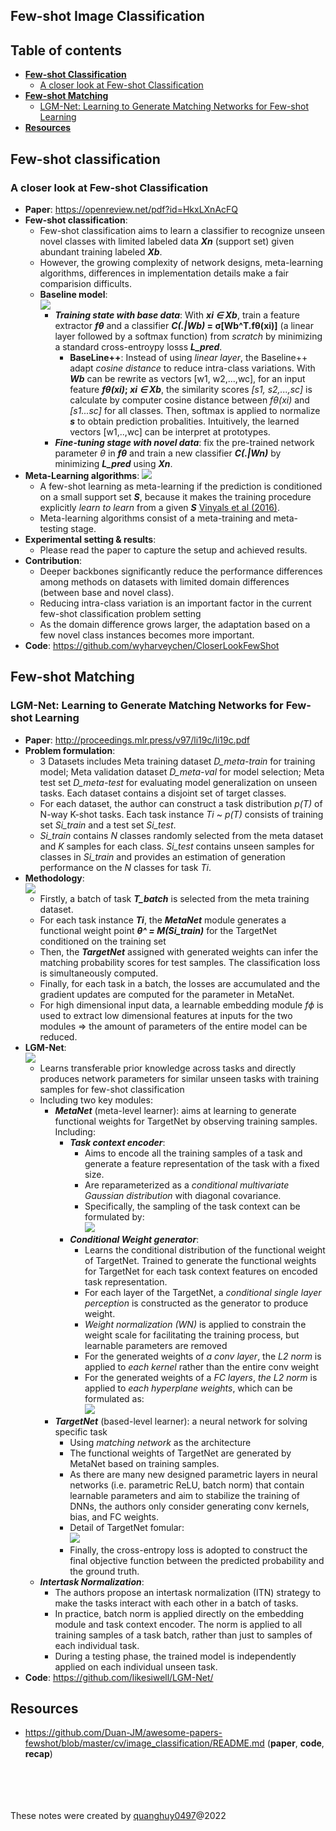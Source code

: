 ## Few-shot Image Classification

## Table of contents
* [**Few-shot Classification**](#Few-shot-classification)
	* [A closer look at Few-shot Classification](#A-closer-look-at-Few-shot-Classification)
* [**Few-shot Matching**](#Few-shot-matching)
	* [LGM-Net: Learning to Generate Matching Networks for Few-shot Learning](#LGM-Net-Learning-to-Generate-Matching-Networks-for-Few-shot-Learning)
* [**Resources**](#Resources)

## Few-shot classification
### A closer look at Few-shot Classification
+ **Paper**: https://openreview.net/pdf?id=HkxLXnAcFQ
+ **Few-shot classification**:
	- Few-shot classification aims to learn a classifier to recognize unseen novel classes with limited labeled data **_Xn_** (support set) given abundant training labeled **_Xb_**.
	- However, the growing complexity of network designs, meta-learning algorithms, differences in implementation details make a fair comparision difficults.
	+ **Baseline model**:  
		![](Images/Baseline_FSC.png)  
		+ **_Training state with base data_**: With **_xi ∈ Xb_**, train a feature extractor **_fθ_**  and a classifier **_C(.|Wb)_ = σ[Wb^T.fθ(xi)]** (a linear layer followed by a softmax function) from _scratch_ by minimizing a standard cross-entroypy losss **_L_pred_**. 
			+ **BaseLine++**: Instead of using _linear layer_, the Baseline++ adapt _cosine distance_ to reduce intra-class variations. With **_Wb_** can be rewrite as vectors [w1, w2,...,wc], for an input feature **_fθ(xi)_; _xi ∈ Xb_**, the similarity scores _[s1, s2,...,sc]_ is calculate by computer cosine distance between _fθ(xi)_ and _[s1...sc]_ for all classes. Then, softmax is applied to normalize **_s_** to obtain prediction probalities. Intuitively, the learned vectors [w1,..,wc] can be interpret at prototypes.
		+ **_Fine-tuning stage with novel data_**: fix the pre-trained network parameter _θ_ in **_fθ_** and train a new classifier **_C(.|Wn)_** by minimizing **_L_pred_** using **_Xn_**.
+ **Meta-Learning algorithms**:
	![](Images/Meta-learning_FSC.png)  
	+ A few-shot learning as meta-learning if the prediction is conditioned on a small support set **_S_**, because it makes the training procedure explicitly _learn to learn_ from a given **_S_** [Vinyals et al (2016)](https://arxiv.org/pdf/1606.04080.pdf).
	+ Meta-learning algorithms consist of a meta-training and meta-testing stage.
+ **Experimental setting & results**:
	- Please read the paper to capture the setup and achieved results.
+ **Contribution**:
	- Deeper backbones significantly reduce the performance differences among methods on datasets with limited domain differences (between base and novel class).
	- Reducing intra-class variation is an important factor in the current few-shot classification problem setting
	- As the domain difference grows larger, the adaptation based on a few novel class instances becomes more important.
+ **Code**: https://github.com/wyharveychen/CloserLookFewShot

## Few-shot Matching
### LGM-Net: Learning to Generate Matching Networks for Few-shot Learning
 + **Paper**: http://proceedings.mlr.press/v97/li19c/li19c.pdf  
 + **Problem formulation**:
	- 3 Datasets includes Meta training dataset _D_meta-train_ for training model; Meta validation dataset _D_meta-val_ for model selection; Meta test set _D_meta-test_ for evaluating model generalization on unseen tasks. Each dataset contains a disjoint set of target classes.
	- For each dataset, the author can construct a task distribution _p(T)_ of N-way K-shot tasks. Each task instance _Ti_ ~ _p(T)_ consists of training set _Si_train_ and a test set _Si_test_.
	- _Si_train_ contains _N_ classes randomly selected from the meta dataset and _K_ samples for each class. _Si_test_ contains unseen samples for classes in _Si_train_ and provides an estimation of generation performance on the _N_ classes for task _Ti_.
+ **Methodology**:  
	![](Images/LGM-Net_algorithm.png)  
	- Firstly, a batch of task **_T_batch_** is selected from the meta training dataset.
	- For each task instance **_Ti_**, the **_MetaNet_** module generates a functional weight point **_θ^ = M(Si_train)_** for the TargetNet conditioned on the training set
	- Then, the **_TargetNet_** assigned with generated weights can infer the matching probability scores for test samples. The classification loss is simultaneously computed.
	- Finally, for each task in a batch, the losses are accumulated and the gradient updates are computed for the parameter in MetaNet.
	- For high dimensional input data, a learnable embedding module _fϕ_ is used to extract low dimensional features at inputs for the two modules => the amount of parameters of the entire model can be reduced.
+ **LGM-Net**:  
	![](Images/LGM-Net.png)  
	- Learns transferable prior knowledge across tasks and directly produces network parameters for similar unseen tasks with training samples for few-shot classification
	- Including two key modules:
		- **_MetaNet_** (meta-level learner): aims at learning to generate functional weights for TargetNet by observing training samples. Including:
			- **_Task context encoder_**:
				- Aims to encode all the training samples of a task and generate a feature representation of the task with a fixed size. 
				- Are reparameterized as a _conditional multivariate Gaussian distribution_ with diagonal covariance.
				- Specifically, the sampling of the task context can be formulated by:  
					![](Images/LGM-Net_task_context_encoder.png)
			- **_Conditional Weight generator_**: 
				- Learns the conditional distribution of the functional weight of TargetNet. Trained to generate the functional weights for TargetNet for each task context features on encoded task representation. 
				- For each layer of the TargetNet, a _conditional single layer perception_ is constructed as the generator to produce weight.
				- _Weight normalization (WN)_ is applied to constrain the weight scale for facilitating the training process, but learnable parameters are removed
				- For the generated weights of _a conv layer_, the _L2 norm_ is applied to _each kernel_ rather than the entire conv weight
				- For the generated weights of a _FC layers_, _the L2 norm_ is applied to _each hyperplane weights_, which can be formulated as:  
					![](Images/LGM-Net_condditional_weight_generator.png)
		- **_TargetNet_** (based-level learner): a neural network for solving specific task
			- Using _matching network_ as the architecture
			- The functional weights of TargetNet are generated by MetaNet based on training samples.
			- As there are many new designed parametric layers in neural networks (i.e. parametric ReLU, batch norm) that contain learnable parameters and aim to stabilize the training of DNNs, the authors only consider generating conv kernels, bias, and FC weights. 
			- Detail of TargetNet fomular:  
				![](Images/LGM-Net_TargetNet.png)  
			- Finally, the cross-entropy loss is adopted to construct the final objective function between the predicted probability and the ground truth.
	- **_Intertask Normalization_**:
		- The authors propose an intertask normalization (ITN) strategy to make the tasks interact with each other in a batch of tasks.
		- In practice, batch norm is applied directly on the embedding module and task context encoder. The norm is applied to all training samples of a task batch, rather than just to samples of each individual task.
		- During a testing phase, the trained model is independently applied on each individual unseen task.
+ **Code**: https://github.com/likesiwell/LGM-Net/

## Resources
+ https://github.com/Duan-JM/awesome-papers-fewshot/blob/master/cv/image_classification/README.md (**paper**, **code**, **recap**)










<br><br>
<br><br>
These notes were created by [quanghuy0497](https://quanghuy0497.github.io/)@2022